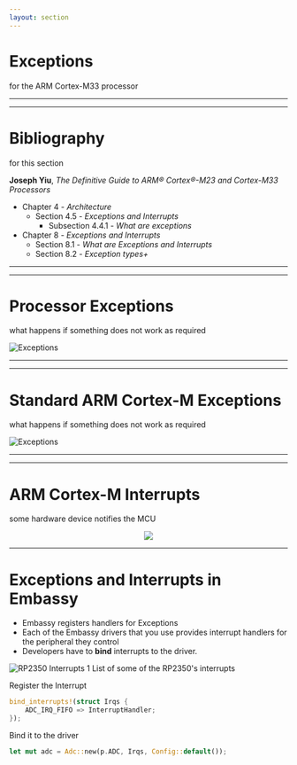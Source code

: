 ```yaml
---
layout: section
---
```

# Exceptions
for the ARM Cortex-M33 processor

---
---
# Bibliography
for this section

**Joseph Yiu**, *The Definitive Guide to ARM® Cortex®-M23 and Cortex-M33 Processors* 
   - Chapter 4 - *Architecture*
     - Section 4.5 - *Exceptions and Interrupts*
       - Subsection 4.4.1 - *What are exceptions*
   - Chapter 8 - *Exceptions and Interrupts*
     - Section 8.1 - *What are Exceptions and Interrupts*
     - Section 8.2 - *Exception types+*

---
---
# Processor Exceptions
what happens if something does not work as required

![Exceptions](./exceptions.svg)

<!-- Just explain that MCU's have a special table where firmware can register functions that
the processor calls in case of several events. -->

---
---
# Standard ARM Cortex-M Exceptions
what happens if something does not work as required

![Exceptions](./cortex-m.svg)

---
---

# ARM Cortex-M Interrupts
some hardware device notifies the MCU

<div align="center">
<img src="./cortex-m-nvic.svg" class="rounded w-170">
</div>

<!-- Interrupts are exceptions that are usually triggered by hardware when
it needs attention.-->

---

# Exceptions and Interrupts in Embassy

- Embassy registers handlers for Exceptions
- Each of the Embassy drivers that you use provides interrupt handlers for the
    peripheral they control
- Developers have to **bind** interrupts to the driver.

![RP2350 Interrupts 1](./rp2350_interrupts_1.png)
List of some of the RP2350's interrupts

<div grid="~ cols-2 gap-3">

<div>

Register the Interrupt
```rust {*}{lines: false}
bind_interrupts!(struct Irqs {
    ADC_IRQ_FIFO => InterruptHandler;
});
```

</div>

<div>

Bind it to the driver
```rust {*}{lines: false}
let mut adc = Adc::new(p.ADC, Irqs, Config::default());
```

</div>

</div>
